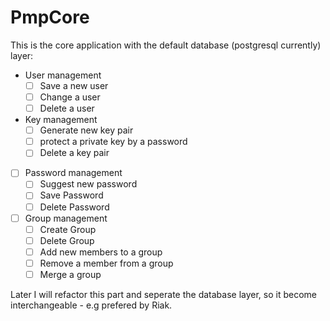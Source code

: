 # PmpCore

This is the core application with the default database (postgresql currently) layer:

* User management
  - [ ] Save a new user
  - [ ] Change a user
  - [ ] Delete a user
* Key management
  - [ ] Generate new key pair
  - [ ] protect a private key by a password
  - [ ] Delete a key pair
* [ ] Password management
  - [ ] Suggest new password
  - [ ] Save Password
  - [ ] Delete Password
* [ ] Group management
  - [ ] Create Group
  - [ ] Delete Group
  - [ ] Add new members to a group
  - [ ] Remove a member from a group
  - [ ] Merge a group

Later I will refactor this part and seperate the database layer, so it become 
interchangeable - e.g prefered by Riak.
